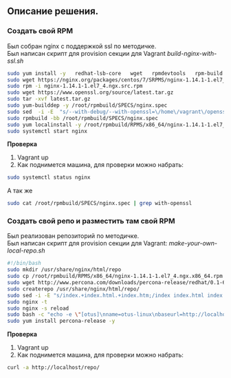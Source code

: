 ## Описание решения.
### Cоздать свой RPM
Был собран nginx с поддержкой ssl по методичке.  
Был написан скрипт для provision секции для Vagrant _build-nginx-with-ssl.sh_
```sh
sudo yum install -y   redhat-lsb-core   wget   rpmdevtools   rpm-build   createrepo   yum-utils gcc
sudo wget https://nginx.org/packages/centos/7/SRPMS/nginx-1.14.1-1.el7_4.ngx.src.rpm
sudo rpm -i nginx-1.14.1-1.el7_4.ngx.src.rpm
sudo wget https://www.openssl.org/source/latest.tar.gz
sudo tar -xvf latest.tar.gz
sudo yum-builddep -y /root/rpmbuild/SPECS/nginx.spec
sudo sed  -i -E  "s/--with-debug/--with-openssl=\/home\/vagrant\/openssl-1.1.1d \\\\\n    --with-debug/" /root/rpmbuild/SPECS/nginx.spec
sudo rpmbuild -bb /root/rpmbuild/SPECS/nginx.spec
sudo yum localinstall -y /root/rpmbuild/RPMS/x86_64/nginx-1.14.1-1.el7_4.ngx.x86_64.rpm
sudo systemctl start nginx
```
__Проверка__
1. Vagrant up
2. Как поднимется машина, для проверки можно набрать:
```sh
sudo systemctl status nginx
```
А так же 
```sh
sudo cat /root/rpmbuild/SPECS/nginx.spec | grep with-openssl
```
### Cоздать свой репо и разместить там свой RPM
Был реализован репозиторий по методичке.  
Был написан скрипт для provision секции для Vagrant: _make-your-own-local-repo.sh_
```sh
#!/bin/bash
sudo mkdir /usr/share/nginx/html/repo
sudo cp /root/rpmbuild/RPMS/x86_64/nginx-1.14.1-1.el7_4.ngx.x86_64.rpm /usr/share/nginx/html/repo/
sudo wget http://www.percona.com/downloads/percona-release/redhat/0.1-6/percona-release-0.1-6.noarch.rpm -O /usr/share/nginx/html/repo/percona-release-0.1-6.noarch.rpm
sudo createrepo /usr/share/nginx/html/repo/
sudo sed -i -E "s/index.+index.html.+index.htm;/index index.html index.htm;\n        autoindex on;/"  /etc/nginx/conf.d/default.conf
sudo nginx -t
sudo nginx -s reload
sudo bash -c "echo -e \"[otus]\nname=otus-linux\nbaseurl=http://localhost/repo\ngpgcheck=0\nenabled=1\" >> /etc/yum.repos.d/otus.repo"
sudo yum install percona-release -y
```
__Проверка__
1. Vagrant up
2. Как поднимется машина, для проверки можно набрать:
```sh
curl -a http://localhost/repo/
```
